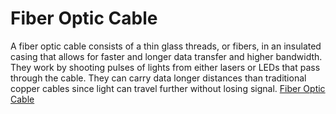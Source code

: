 # Fiber Optic Cable 

A fiber optic cable consists of a thin glass threads, or fibers, in an insulated casing that allows for faster and longer data transfer and higher bandwidth. They work by shooting pulses of lights from either lasers or LEDs that pass through the cable. They can carry data longer distances than traditional copper cables since light can travel further without losing signal. [Fiber Optic Cable](https://www.lifewire.com/fiber-optic-cable-817874)
